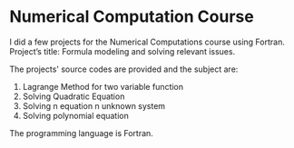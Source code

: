# Numerical Computation Course
I did a few projects for the Numerical Computations course using Fortran. Project’s title: Formula modeling and solving relevant issues.

The projects' source codes are provided and the subject are: 
  1. Lagrange Method for two variable function
  2. Solving Quadratic Equation
  3. Solving n equation n unknown system
  4. Solving polynomial equation

The programming language is Fortran.
